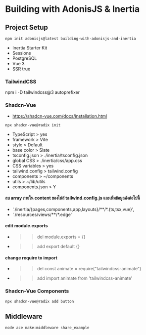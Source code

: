 # Building with AdonisJS &amp; Inertia

## Project Setup
```code
npm init adonisjs@latest building-with-adonisjs-and-inertia
```

- Inertia Starter Kit
- Sessions
- PostgreSQL
- Vue 3
- SSR true

### TailwindCSS
npm i -D tailwindcss@3 autoprefixer

### Shadcn-Vue
- https://shadcn-vue.com/docs/installation.html

```code
npx shadcn-vue@radix init
```
- TypeScript > yes
- framework > Vite
- style > Default
- base color > Slate
- tsconfig.json > ./inertia/tsconfig.json
- global CSS > ./inertia/css/app.css
- CSS variables > yes
- tailwind.config > tailwind.config
- components > ~/components
- utils > ~/lib/utils
- components.json > Y

#### ลบ array ภายใน content ของไฟล์ tailwind.config.js และเพิ่มข้อมูลดังต่อไปนี้
- './inertia/{pages,components,app,layouts}/**/*.{ts,tsx,vue}',
- './resources/views/**/*.edge'

#### edit module.exports
- >>del module.exports = {}
- >>add export default {}

#### change require to import
- >>del const animate = require("tailwindcss-animate")
- >>add import animate from 'tailwindcss-animate'

### Shadcn-Vue Components
```code
npx shadcn-vue@radix add button
```

## Middleware
```code
node ace make:middleware share_example
```
